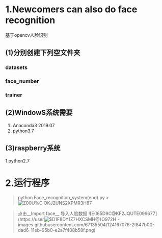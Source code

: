 # 1.Newcomers can also do face recognition
 基于opencv人脸识别
## (1)分别创建下列空文件夹
### datasets
### face_number
### trainer

## (2)WindowS系统需要
1. Anaconda3 2019.07
2. python3.7
## (3)raspberry系统
1.python2.7

# 2.运行程序
  >python Face_recognition_system(end).py  >  
![Z00U%C OKJ2UNS2XPMR3H87](https://user-images.githubusercontent.com/67135504/124166778-da486980-dad5-11eb-9c49-a2f31fc661fd.png)

  >点击__Import face__ 导入人脸数据
  ![E(I65D9C@KF2JQUTE099677](https://user![$D1F8DY1Z7HXCSMH@}O972H](https://user-images.githubusercontent.com/67135504/124167097-390de300-dad6-11eb-8ec6-fad5f4082f6d.png)
-images.githubusercontent.com/67135504/124167076-2f847b00-dad6-11eb-95b0-e2a7f408b58f.png)


